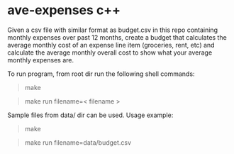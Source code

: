 # ave-expenses c++
Given a csv file with similar format as budget.csv in this repo containing monthly expenses over past 12 months, create a budget that calculates the average monthly cost of an expense line item (groceries, rent, etc) and calculate the average monthly overall cost to show what your average monthly expenses are.

To run program, from root dir run the following shell commands:
> make

> make run filename=< filename >
  
Sample files from data/ dir can be used.
Usage example:
>make

>make run filename=data/budget.csv
